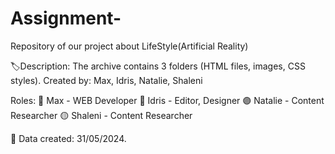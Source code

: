 # Assignment-
Repository of our project about LifeStyle(Artificial Reality)

🏷️Description:
The archive contains 3 folders (HTML files, images, CSS styles).
Created by: Max, Idris, Natalie, Shaleni

Roles:
🔴 Max - WEB Developer
🔵 Idris - Editor, Designer
🟣 Natalie - Content Researcher
🟡 Shaleni - Content Researcher

📆 Data created: 31/05/2024.
